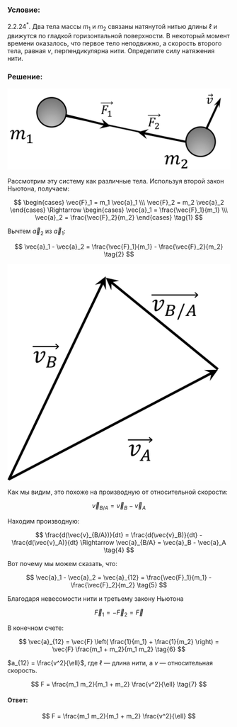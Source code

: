 ###  Условие:

$2.2.24^*.$ Два тела массы $m_1$ и $m_2$ связаны натянутой нитью длины $\ell$ и движутся по гладкой горизонтальной поверхности. В некоторый момент времени оказалось, что первое тело неподвижно, а скорость второго тела, равная $v$, перпендикулярна нити. Определите силу натяжения нити.

###  Решение:

![Силы действующие на систему|1898x694, 40%](../../img/2.2.24/Picture1.svg)

Рассмотрим эту систему как различные тела. Используя второй закон Ньютона, получаем:

$$
\begin{cases} \vec{F}_1 = m_1 \vec{a}_1 \\\ \vec{F}_2 = m_2 \vec{a}_2 \end{cases} \Rightarrow \begin{cases} \vec{a}_1 = \frac{\vec{F}_1}{m_1} \\\ \vec{a}_2 = \frac{\vec{F}_2}{m_2} \end{cases} \tag{1}
$$

Вычтем $\vec{a}_2$ из $\vec{a}_1$:

$$
\vec{a}_1 - \vec{a}_2 = \frac{\vec{F}_1}{m_1} - \frac{\vec{F}_2}{m_2} \tag{2}
$$

![ Вычитание векторов |1180x1350, 30%](../../img/2.2.24/Picture5.svg)

Как мы видим, это похоже на производную от относительной скорости:

$$
\vec{v}_{B/A} = \vec{v}_B - \vec{v}_A \tag{3}
$$

Находим производную:

$$
\frac{d(\vec{v}_{B/A})}{dt} = \frac{d(\vec{v}_B)}{dt} - \frac{d(\vec{v}_A)}{dt} \Rightarrow \vec{a}_{B/A} = \vec{a}_B - \vec{a}_A \tag{4}
$$

Вот почему мы можем сказать, что:

$$
\vec{a}_1 - \vec{a}_2 = \vec{a}_{12} = \frac{\vec{F}_1}{m_1} - \frac{\vec{F}_2}{m_2} \tag{5}
$$

Благодаря невесомости нити и третьему закону Ньютона

$$
\vec{F}_1 = -\vec{F}_2 = \vec{F}
$$

В конечном счете:

$$
\vec{a}_{12} = \vec{F} \left( \frac{1}{m_1} + \frac{1}{m_2} \right) = \vec{F} \frac{m_1 + m_2}{m_1 m_2} \tag{6}
$$

$a_{12} = \frac{v^2}{\ell}$, где $\ell$ — длина нити, а $v$ — относительная скорость.

$$
F = \frac{m_1 m_2}{m_1 + m_2} \frac{v^2}{\ell} \tag{7}
$$

####  Ответ:

$$
F = \frac{m_1 m_2}{m_1 + m_2} \frac{v^2}{\ell}
$$